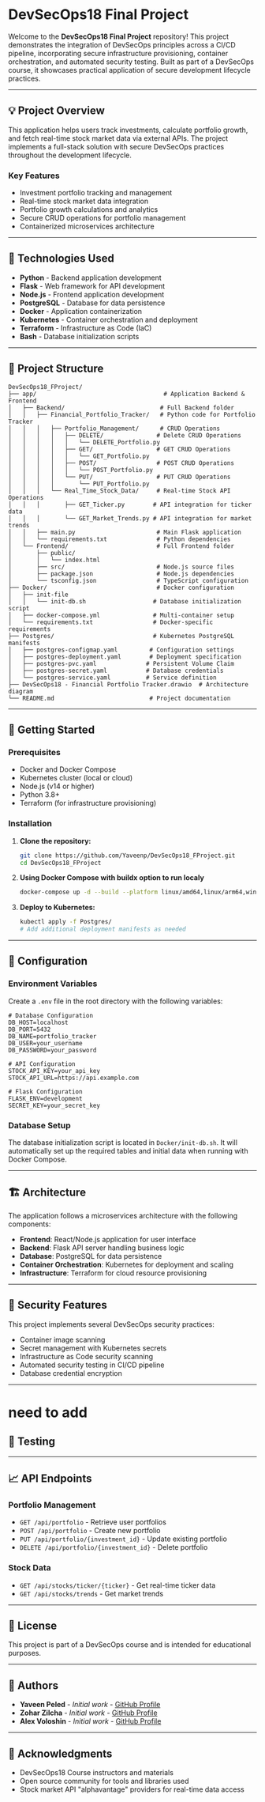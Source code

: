 # DevSecOps18 Final Project

Welcome to the **DevSecOps18 Final Project** repository! This project demonstrates the integration of DevSecOps principles across a CI/CD pipeline, incorporating secure infrastructure provisioning, container orchestration, and automated security testing. Built as part of a DevSecOps course, it showcases practical application of secure development lifecycle practices.

---

## 💡 Project Overview

This application helps users track investments, calculate portfolio growth, and fetch real-time stock market data via external APIs. The project implements a full-stack solution with secure DevSecOps practices throughout the development lifecycle.

### Key Features
- Investment portfolio tracking and management
- Real-time stock market data integration
- Portfolio growth calculations and analytics
- Secure CRUD operations for portfolio management
- Containerized microservices architecture

---

## 🧰 Technologies Used

- **Python** - Backend application development
- **Flask** - Web framework for API development
- **Node.js** - Frontend application development
- **PostgreSQL** - Database for data persistence
- **Docker** - Application containerization
- **Kubernetes** - Container orchestration and deployment
- **Terraform** - Infrastructure as Code (IaC)
- **Bash** - Database initialization scripts

---

## 📁 Project Structure

```
DevSecOps18_FProject/
├── app/                                    # Application Backend & Frontend
│   ├── Backend/                           # Full Backend folder
│   │   ├── Financial_Portfolio_Tracker/   # Python code for Portfolio Tracker
│   │   │   ├── Portfolio_Management/      # CRUD Operations
│   │   │   │   ├── DELETE/               # Delete CRUD Operations
│   │   │   │   │   └── DELETE_Portfolio.py
│   │   │   │   ├── GET/                  # GET CRUD Operations
│   │   │   │   │   └── GET_Portfolio.py
│   │   │   │   ├── POST/                 # POST CRUD Operations
│   │   │   │   │   └── POST_Portfolio.py
│   │   │   │   └── PUT/                  # PUT CRUD Operations
│   │   │   │       └── PUT_Portfolio.py
│   │   │   └── Real_Time_Stock_Data/     # Real-time Stock API Operations
│   │   │       ├── GET_Ticker.py        # API integration for ticker data
│   │   │       └── GET_Market_Trends.py # API integration for market trends
│   │   ├── main.py                       # Main Flask application
│   │   └── requirements.txt              # Python dependencies
│   └── Frontend/                         # Full Frontend folder
│       ├── public/
│       │   └── index.html
│       ├── src/                          # Node.js source files
│       ├── package.json                  # Node.js dependencies
│       └── tsconfig.json                 # TypeScript configuration
├── Docker/                               # Docker configuration
│   ├── init-file
│   │   └── init-db.sh                   # Database initialization script
│   ├── docker-compose.yml               # Multi-container setup                       
│   └── requirements.txt                 # Docker-specific requirements
├── Postgres/                            # Kubernetes PostgreSQL manifests
│   ├── postgres-configmap.yaml         # Configuration settings
│   ├── postgres-deployment.yaml        # Deployment specification
│   ├── postgres-pvc.yaml              # Persistent Volume Claim
│   ├── postgres-secret.yaml           # Database credentials
│   └── postgres-service.yaml          # Service definition
├── DevSecOps18 - Financial Portfolio Tracker.drawio  # Architecture diagram
└── README.md                           # Project documentation
```

---

## 🚀 Getting Started

### Prerequisites
- Docker and Docker Compose
- Kubernetes cluster (local or cloud)
- Node.js (v14 or higher)
- Python 3.8+
- Terraform (for infrastructure provisioning)

### Installation

1. **Clone the repository:**
   ```bash
   git clone https://github.com/Yaveenp/DevSecOps18_FProject.git
   cd DevSecOps18_FProject
   ```
2. **Using Docker Compose with buildx option to run localy**
      ```bash
   docker-compose up -d --build --platform linux/amd64,linux/arm64,windows/amd64
   ``` 

3. **Deploy to Kubernetes:**
   ```bash
   kubectl apply -f Postgres/
   # Add additional deployment manifests as needed
   ```

---

## 🔧 Configuration

### Environment Variables
Create a `.env` file in the root directory with the following variables:
```env
# Database Configuration
DB_HOST=localhost
DB_PORT=5432
DB_NAME=portfolio_tracker
DB_USER=your_username
DB_PASSWORD=your_password

# API Configuration
STOCK_API_KEY=your_api_key
STOCK_API_URL=https://api.example.com

# Flask Configuration
FLASK_ENV=development
SECRET_KEY=your_secret_key
```

### Database Setup
The database initialization script is located in `Docker/init-db.sh`. It will automatically set up the required tables and initial data when running with Docker Compose.

---

## 🏗️ Architecture

The application follows a microservices architecture with the following components:

- **Frontend**: React/Node.js application for user interface
- **Backend**: Flask API server handling business logic
- **Database**: PostgreSQL for data persistence
- **Container Orchestration**: Kubernetes for deployment and scaling
- **Infrastructure**: Terraform for cloud resource provisioning

---

## 🔐 Security Features

This project implements several DevSecOps security practices:
- Container image scanning
- Secret management with Kubernetes secrets
- Infrastructure as Code security scanning
- Automated security testing in CI/CD pipeline
- Database credential encryption

---
# need to add
## 🧪 Testing 


---

## 📈 API Endpoints

### Portfolio Management
- `GET /api/portfolio` - Retrieve user portfolios
- `POST /api/portfolio` - Create new portfolio
- `PUT /api/portfolio/{investment_id}` - Update existing portfolio
- `DELETE /api/portfolio/{investment_id}` - Delete portfolio

### Stock Data
- `GET /api/stocks/ticker/{ticker}` - Get real-time ticker data
- `GET /api/stocks/trends` - Get market trends

---

## 📝 License

This project is part of a DevSecOps course and is intended for educational purposes.

---

## 👥 Authors

- **Yaveen Peled** - *Initial work* - [GitHub Profile](https://github.com/Yaveenp)
- **Zohar Zilcha** - *Initial work* - [GitHub Profile](https://github.com/ZoharZil)
- **Alex Voloshin** - *Initial work* - [GitHub Profile](https://github.com/AlexVol400)
---

## 🙏 Acknowledgments

- DevSecOps18 Course instructors and materials
- Open source community for tools and libraries used
- Stock market API "alphavantage" providers for real-time data access
